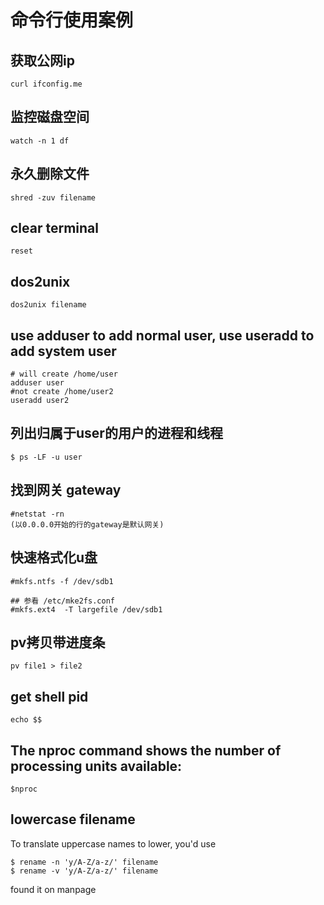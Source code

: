 # 命令行使用案例
## 获取公网ip
```
curl ifconfig.me
```

## 监控磁盘空间
```
watch -n 1 df
```

## 永久删除文件

```
shred -zuv filename
```

## clear terminal
```
reset
```

## dos2unix
```
dos2unix filename
```
## use adduser to add normal user, use useradd to add system user
```
# will create /home/user
adduser user
#not create /home/user2
useradd user2
```
## 列出归属于user的用户的进程和线程

```
$ ps -LF -u user
```
## 找到网关 gateway

```
#netstat -rn
(以0.0.0.0开始的行的gateway是默认网关)
```
## 快速格式化u盘

```
#mkfs.ntfs -f /dev/sdb1

## 参看 /etc/mke2fs.conf
#mkfs.ext4  -T largefile /dev/sdb1
```

## pv拷贝带进度条
```
pv file1 > file2
```

## get shell pid

```
echo $$
```

## The nproc command shows the number of processing units available:

```
$nproc
```

## lowercase filename
To translate uppercase names to lower, you'd use
``` shell
$ rename -n 'y/A-Z/a-z/' filename
$ rename -v 'y/A-Z/a-z/' filename
```
found it on manpage
